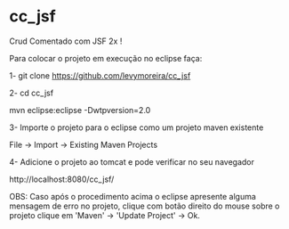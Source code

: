 cc_jsf
======

Crud Comentado com JSF 2x !

Para colocar o projeto em execução no eclipse faça:

1- git clone https://github.com/levymoreira/cc_jsf

2- cd cc_jsf 

   mvn eclipse:eclipse -Dwtpversion=2.0
   
3- Importe o projeto para o eclipse como um projeto maven existente 

   File -> Import -> Existing Maven Projects
   
4- Adicione o projeto ao tomcat e pode verificar no seu navegador

   http://localhost:8080/cc_jsf/

OBS: Caso após o procedimento acima o eclipse apresente alguma mensagem de erro no projeto, clique com botão direito do mouse sobre o projeto clique em 'Maven' -> 'Update Project' -> Ok. 
